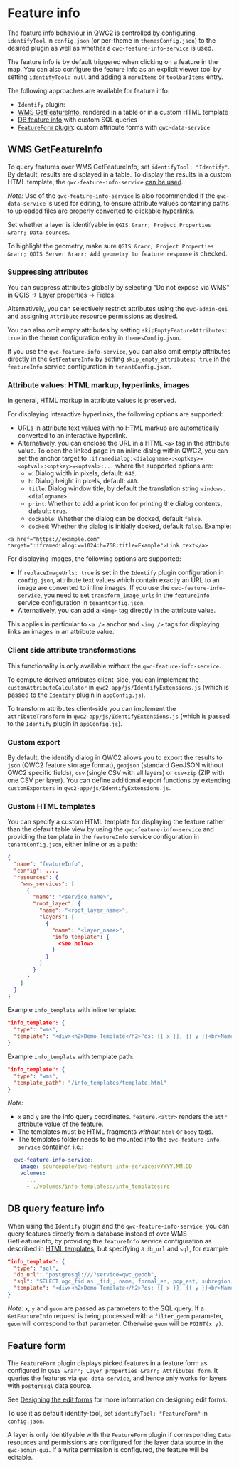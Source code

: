 # Feature info

The feature info behaviour in QWC2 is controlled by configuring `identifyTool` in `config.json` (or per-theme in `themesConfig.json`) to the desired plugin as well as whether a `qwc-feature-info-service` is used.

The feature info is by default triggered when clicking on a feature in the map. You can also configure the feature info as an explicit viewer tool by setting `identifyTool: null` and [adding](../configuration/ViewerConfiguration.md#plugin-configuration) a `menuItems` or `toolbarItems` entry.

The following approaches are available for feature info:

- `Identify` plugin:
 - [WMS GetFeatureInfo](#wms-getfeatureinfo), rendered in a table or in a custom HTML template
 - [DB feature info](#db-feature-info) with custom SQL queries
- [`FeatureForm` plugin](#feature-form): custom attribute forms with `qwc-data-service`

## WMS GetFeatureInfo<a name="wms-getfeatureinfo"></a>

To query features over WMS GetFeatureInfo, set `identifyTool: "Identify"`. By default, results are displayed in a table. To display the results in a custom HTML template, the `qwc-feature-info-service` [can be used](../configuration/ServiceConfiguration.md#enabling-services).

*Note:* Use of the `qwc-feature-info-service` is also recommended if the `qwc-data-service` is used for editing, to ensure attribute values containing paths to uploaded files are properly converted to clickable hyperlinks.

Set whether a layer is identifyable in `QGIS &rarr; Project Properties &rarr; Data sources`.

To highlight the geometry, make sure `QGIS &rarr; Project Properties &rarr; QGIS Server &rarr; Add geometry to feature response` is checked.

### Suppressing attributes

You can suppress attributes globally by selecting "Do not expose via WMS" in QGIS &rarr; Layer properties &rarr; Fields.

Alternatively, you can selectively restrict attributes using the `qwc-admin-gui` and assigning `Attribute` resource permissions as desired.

You can also omit empty attributes by setting `skipEmptyFeatureAttributes: true` in the theme configuration entry in `themesConfig.json`.

If you use the `qwc-feature-info-service`, you can also omit empty attributes directly in the `GetFeatureInfo` by setting `skip_empty_attributes: true` in the `featureInfo` service configuration in `tenantConfig.json`.

### Attribute values: HTML markup, hyperlinks, images

In general, HTML markup in attribute values is preserved.

For displaying interactive hyperlinks, the following options are supported:

- URLs in attribute text values with no HTML markup are automatically converted to an interactive hyperlink.
- Alternatively, you can enclose the URL in a HTML `<a>` tag in the attribute value. To open the linked page in an inline dialog within QWC2, you can set the anchor target to `:iframedialog:<dialogname>:<optkey>=<optval>:<optkey>=<optval>:...` where the supported options are:
  * `w`: Dialog width in pixels, default: `640`.
  * `h`: Dialog height in pixels, default: `480`.
  * `title`: Dialog window title, by default the translation string `windows.<dialogname>`.
  * `print`: Whether to add a print icon for printing the dialog contents, default: `true`.
  * `dockable`: Whether the dialog can be docked, default `false`.
  * `docked`: Whether the dialog is initially docked, default `false`.
  Example:
```
<a href="https://example.com" target=":iframedialog:w=1024:h=768:title=Example">Link text</a>
```
For displaying images, the following options are supported:

- If `replaceImageUrls: true` is set in the `Identify` plugin configuration in `config.json`, attribute text values which contain exactly an URL to an image are converted to inline images. If you use the `qwc-feature-info-service`, you need to set `transform_image_urls` in the `featureInfo` service configuration in `tenantConfig.json`.
- Alternatively, you can add a `<img>` tag directly in the attribute value.

This applies in particular to `<a />` anchor and `<img />` tags for displaying links an images in an attribute value.

### Client side attribute transformations

This functionality is only available *without* the `qwc-feature-info-service`.

To compute derived attributes client-side, you can implement the `customAttributeCalculator` in `qwc2-app/js/IdentifyExtensions.js` (which is passed to the `Identify` plugin in `appConfig.js`).

To transform attributes client-side you can implement the `attributeTransform` in `qwc2-app/js/IdentifyExtensions.js` (which is passed to the `Identify` plugin in `appConfig.js`).

### Custom export

By default, the identify dialog in QWC2 allows you to export the results to `json` (QWC2 feature storage format), `geojson` (standard GeoJSON without QWC2 specific fields), `csv` (single CSV with all layers) or `csv+zip` (ZIP with one CSV per layer). You can define additional export functions by extending `customExporters` in `qwc2-app/js/IdentifyExtensions.js`.

### Custom HTML templates<a name="html-templates"></a>

You can specify a custom HTML template for displaying the feature rather than the default table view by using the `qwc-feature-info-service` and providing the template in the `featureInfo` service configuration in `tenantConfig.json`, either inline or as a path:
```json
{
  "name": "featureInfo",
  "config": ...,
  "resources": {
    "wms_services": [
      {
        "name": "<service_name>",
        "root_layer": {
          "name": "<root_layer_name>",
          "layers": [
            {
              "name": "<layer_name>",
              "info_template": {
                <See below>
              }
            }
          ]
        }
      }
    ]
  }
}
```
Example `info_template` with inline template:
```json
"info_template": {
  "type": "wms",
  "template": "<div><h2>Demo Template</h2>Pos: {{ x }}, {{ y }}<br>Name: {{ feature.Name }}</div>"
}
```

Example `info_template` with template path:
```json
"info_template": {
  "type": "wms",
  "template_path": "/info_templates/template.html"
}
```

*Note:*
- `x` and `y` are the info query coordinates. `feature.<attr>` renders the `attr` attribute value of the feature.
- The templates must be HTML fragments *without* `html` or `body` tags.
- The templates folder needs to be mounted into the `qwc-feature-info-service` container, i.e.:
```yml
  qwc-feature-info-service:
    image: sourcepole/qwc-feature-info-service:vYYYY.MM.DD
    volumes:
      ...
      - ./volumes/info-templates:/info_templates:ro
```

## DB query feature info<a name="db-feature-info"></a>

When using the `Identify` plugin and the `qwc-feature-info-service`, you can query features directly from a database instead of over WMS GetFeatureInfo, by providing the `featureInfo` service configuration as described in [HTML templates](#html-templates), but specifying a `db_url` and `sql`, for example
```json
"info_template": {
  "type": "sql",
  "db_url": "postgresql:///?service=qwc_geodb",
  "sql": "SELECT ogc_fid as _fid_, name, formal_en, pop_est, subregion, ST_AsText(wkb_geometry) as wkt_geom FROM qwc_geodb.ne_10m_admin_0_countries WHERE ST_Intersects(wkb_geometry, ST_GeomFromText(:geom, :srid)) LIMIT :feature_count;",
  "template": "<div><h2>Demo Template</h2>Pos: {{ x }}, {{ y }}<br>Name: {{ feature.Name }}</div>"
}
```
*Note:* `x`, `y` and `geom` are passed as parameters to the SQL query. If a `GetFeatureInfo` request is being processed with a `filter_geom` parameter, `geom` will correspond to that parameter. Otherwise `geom` will be `POINT(x y)`.

## Feature form<a name="feature-form"></a>

The `FeatureForm` plugin displays picked features in a feature form as configured in `QGIS &rarr; Layer properties &rarr; Attributes form`. It queries the features via `qwc-data-service`, and hence only works for layers with `postgresql` data source.

See [Designing the edit forms](Editing.md#edit-forms) for more information on designing edit forms.

To use it as default identify-tool, set `identifyTool: "FeatureForm"` in `config.json`.

A layer is only identifyable with the `FeatureForm` plugin if corresponding `Data` resources and permissions are configured for the layer data source in the `qwc-admin-gui`. If a write permission is configured, the feature will be editable.
